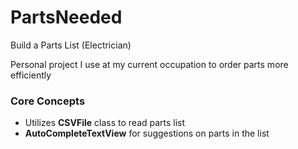 # PartsNeeded

Build a Parts List (Electrician)

Personal project I use at my current occupation to order parts more efficiently

### Core Concepts
* Utilizes **CSVFile** class to read parts list
* **AutoCompleteTextView** for suggestions on parts in the list



